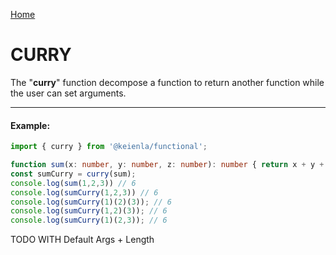 [Home](./../../README.md)

# CURRY

The "**curry**" function decompose a function to return another function while the user can set arguments.

--------------
#### Example:
``` typescript
import { curry } from '@keienla/functional';

function sum(x: number, y: number, z: number): number { return x + y + z };
const sumCurry = curry(sum);
console.log(sum(1,2,3)) // 6
console.log(sumCurry(1,2,3)) // 6
console.log(sumCurry(1)(2)(3)); // 6
console.log(sumCurry(1,2)(3)); // 6
console.log(sumCurry(1)(2,3)); // 6
```

TODO WITH Default Args + Length